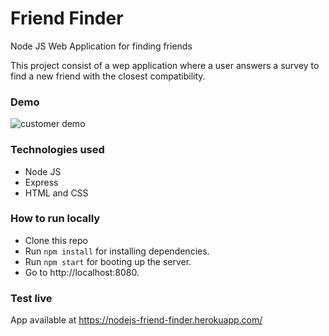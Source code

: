 # Friend Finder
Node JS Web Application for finding friends

This project consist of a wep application where a user answers a survey to find a new friend with the closest compatibility.

### Demo
![customer demo](https://github.com/jibm82/friend-finder/blob/master/app/public/images/demo.gif?raw=true)

### Technologies used
- Node JS
- Express
- HTML and CSS

### How to run locally 
- Clone this repo
- Run `npm install` for installing dependencies.
- Run `npm start` for booting up the server.
- Go to http://localhost:8080.

### Test live
App available at https://nodejs-friend-finder.herokuapp.com/
